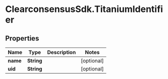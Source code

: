 # ClearconsensusSdk.TitaniumIdentifier

## Properties

Name | Type | Description | Notes
------------ | ------------- | ------------- | -------------
**name** | **String** |  | [optional] 
**uid** | **String** |  | [optional] 


